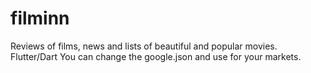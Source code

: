 # filminn
Reviews of films, news  and lists of beautiful and popular movies. Flutter/Dart
You can change the google.json and use for your markets.
